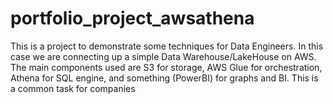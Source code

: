 # portfolio_project_awsathena
This is a project to demonstrate some techniques for Data Engineers. In this case we are connecting up a simple Data Warehouse/LakeHouse on AWS. The main components used are S3 for storage, AWS Glue for orchestration, Athena for SQL engine, and something (PowerBI) for graphs and BI.  This is a common task for companies
